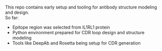 This repo contains early setup and tooling for antibody structure modeling and design.  
So far:  
- Epitope region was selected from IL1RL1 protein  
- Python environment prepared for CDR loop design and structure modeling  
- Tools like DeepAb and Rosetta being setup for CDR generation